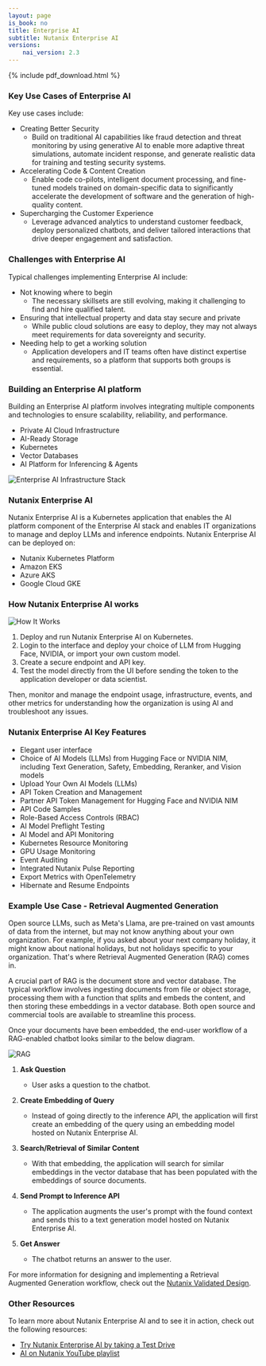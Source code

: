 ```yaml
---
layout: page
is_book: no
title: Enterprise AI
subtitle: Nutanix Enterprise AI
versions:
    nai_version: 2.3
---
```


{% include pdf_download.html %}

### Key Use Cases of Enterprise AI

Key use cases include:

* Creating Better Security
  * Build on traditional AI capabilities like fraud detection and threat monitoring by using generative AI to enable more adaptive threat simulations, automate incident response, and generate realistic data for training and testing security systems.
* Accelerating Code & Content Creation
  * Enable code co-pilots, intelligent document processing, and fine-tuned models trained on domain-specific data to significantly accelerate the development of software and the generation of high-quality content.
* Supercharging the Customer Experience
  * Leverage advanced analytics to understand customer feedback, deploy personalized chatbots, and deliver tailored interactions that drive deeper engagement and satisfaction.

### Challenges with Enterprise AI

Typical challenges implementing Enterprise AI include:

* Not knowing where to begin
  * The necessary skillsets are still evolving, making it challenging to find and hire qualified talent.
* Ensuring that intellectual property and data stay secure and private
  * While public cloud solutions are easy to deploy, they may not always meet requirements for data sovereignty and security.
* Needing help to get a working solution
  * Application developers and IT teams often have distinct expertise and requirements, so a platform that supports both groups is essential.

### Building an Enterprise AI platform

Building an Enterprise AI platform involves integrating multiple components and technologies to ensure scalability, reliability, and performance.

* Private AI Cloud Infrastructure
* AI-Ready Storage
* Kubernetes
* Vector Databases
* AI Platform for Inferencing & Agents

![Enterprise AI Infrastructure Stack](imagesv3/nai/nai_stack.png)

### Nutanix Enterprise AI

Nutanix Enterprise AI is a Kubernetes application that enables the AI platform component of the Enterprise AI stack and enables IT organizations to manage and deploy LLMs and inference endpoints. Nutanix Enterprise AI can be deployed on:
* Nutanix Kubernetes Platform
* Amazon EKS
* Azure AKS
* Google Cloud GKE

### How Nutanix Enterprise AI works

![How It Works](imagesv3/nai/nai_how_it_works.png)

1. Deploy and run Nutanix Enterprise AI on Kubernetes.
1. Login to the interface and deploy your choice of LLM from Hugging Face, NVIDIA, or import your own custom model.
1. Create a secure endpoint and API key.
1. Test the model directly from the UI before sending the token to the application developer or data scientist.

Then, monitor and manage the endpoint usage, infrastructure, events, and other metrics for understanding how the organization is using AI and troubleshoot any issues.

### Nutanix Enterprise AI Key Features

- Elegant user interface
- Choice of AI Models (LLMs) from Hugging Face or NVIDIA NIM, including Text Generation, Safety, Embedding, Reranker, and Vision models
- Upload Your Own AI Models (LLMs)
- API Token Creation and Management
- Partner API Token Management for Hugging Face and NVIDIA NIM
- API Code Samples
- Role-Based Access Controls (RBAC)
- AI Model Preflight Testing
- AI Model and API Monitoring
- Kubernetes Resource Monitoring
- GPU Usage Monitoring
- Event Auditing
- Integrated Nutanix Pulse Reporting
- Export Metrics with OpenTelemetry
- Hibernate and Resume Endpoints

### Example Use Case - Retrieval Augmented Generation

Open source LLMs, such as Meta's Llama, are pre-trained on vast amounts of data from the internet, but may not know anything about your own organization. For example, if you asked about your next company holiday, it might know about national holidays, but not holidays specific to your organization. That's where Retrieval Augmented Generation (RAG) comes in. 

A crucial part of RAG is the document store and vector database. The typical workflow involves ingesting documents from file or object storage, processing them with a function that splits and embeds the content, and then storing these embeddings in a vector database. Both open source and commercial tools are available to streamline this process.

Once your documents have been embedded, the end-user workflow of a RAG-enabled chatbot looks similar to the below diagram.

![RAG](imagesv3/nai/rag_workflow.png)

1. **Ask Question**
   - User asks a question to the chatbot.

1. **Create Embedding of Query**
   - Instead of going directly to the inference API, the application will first create an embedding of the query using an embedding model hosted on Nutanix Enterprise AI.

1. **Search/Retrieval of Similar Content**
   - With that embedding, the application will search for similar embeddings in the vector database that has been populated with the embeddings of source documents. 
  
1. **Send Prompt to Inference API**
   - The application augments the user's prompt with the found context and sends this to a text generation model hosted on Nutanix Enterprise AI.
  
1. **Get Answer**
   - The chatbot returns an answer to the user.

For more information for designing and implementing a Retrieval Augmented Generation workflow, check out the [Nutanix Validated Design](https://portal.nutanix.com/page/documents/solutions/details?targetId=NVD-2115-GPT-in-a-Box-6-7-Design:NVD-2115-GPT-in-a-Box-6-7-Design).

### Other Resources

To learn more about Nutanix Enterprise AI and to see it in action, check out the following resources:

* [Try Nutanix Enterprise AI by taking a Test Drive](https://www.nutanix.com/one-platform?type=ai)
* [AI on Nutanix YouTube playlist](https://www.youtube.com/playlist?list=PLAHgaS9IrJef7bWOvz7SKubDCphVcdi7u)